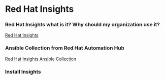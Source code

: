 # Red Hat Insights

### Red Hat Insights what is it? Why should my organization use it?
[Red Hat Insights](https://www.redhat.com/en/technologies/management/insights "Red Hat Insights")

### Ansible Collection from Red Hat Automation Hub
[Red Hat Insights Ansible Collection](https://console.redhat.com/ansible/automation-hub/repo/published/redhat/insights/docs "Red Hat Insights Ansible Collection")

### Install Insights
